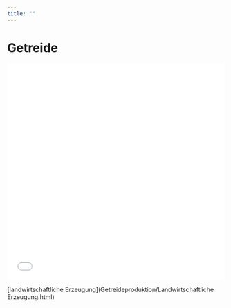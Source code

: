 ```yaml
---
title: ""
---
```


# Getreide

<iframe src="Getreide-Schaubild.pdf" style="width: 100%; height: 500px; border: none;"></iframe>

[landwirtschaftliche Erzeugung](Getreideproduktion/Landwirtschaftliche Erzeugung.html)
